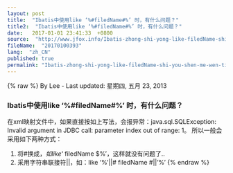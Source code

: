 ```yaml
---
layout: post
title:  "Ibatis中使用like ‘%#filedName#%’ 时，有什么问题？"
title2:  "Ibatis中使用like ‘%#filedName#%’ 时，有什么问题？"
date:   2017-01-01 23:41:33  +0800
source:  "http://www.jfox.info/Ibatis-zhong-shi-yong-like-filedName-shi-you-shen-me-wen-ti.html"
fileName:  "20170100393"
lang:  "zh_CN"
published: true
permalink: "Ibatis-zhong-shi-yong-like-filedName-shi-you-shen-me-wen-ti.html"
---
```

{% raw %}
By Lee - Last updated: 星期四, 五月 23, 2013

### Ibatis中使用like ‘%#filedName#%’ 时，有什么问题？

在xml映射文件中，如果直接按如上写法，会报异常：java.sql.SQLException: Invalid argument in JDBC call: parameter index out of range: 1。
所以一般会采用如下两种方式：
1) 将#换成$，如like ‘%$ filedName $%’，这样就没有问题了..
2) 采用字符串联接符||，如：like ‘%’||# filedName #||’%’
{% endraw %}
